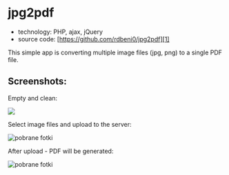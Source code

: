 # jpg2pdf

* technology: PHP, ajax, jQuery  
* source code:
[https://github.com/rdbeni0/jpg2pdf][1]   

This simple app is converting multiple image files (jpg, png) to a single PDF file. 

[1]: https://github.com/rdbeni0/jpg2pdf

## Screenshots:

Empty and clean:

![](https://raw.githubusercontent.com/rdbeni0/jpg2pdf/master/screen1.jpg)

Select image files and upload to the server:

![pobrane fotki](https://raw.githubusercontent.com/rdbeni0/jpg2pdf/master/screen2.jpg)

After upload - PDF will be generated:

![pobrane fotki](https://raw.githubusercontent.com/rdbeni0/jpg2pdf/master/screen3.jpg)
